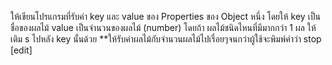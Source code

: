 ให้เขียนโปรแกรมที่รับค่า key และ value ของ Properties ของ Object หนึ่ง 
โดยให้ key เป็นชื่อของผลไม้ 
value เป็นจำนวนของผลไม้ (number) 
โดยถ้า ผลไม้ชนิดไหนที่มีมากกว่า 1 ผล ให้เติม s ไปหลัง key นั้นด้วย
**ให้รับค่าผลไม้กับจำนวนผลไม้ไปเรื่อยๆจนกว่าผู้ใช้จะพิมพ์คำว่า stop [edit]
